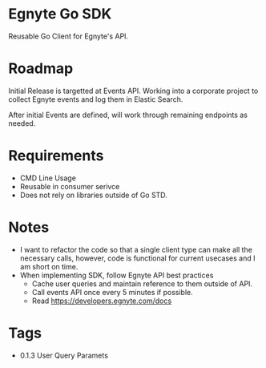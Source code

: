 # Egnyte Go SDK

Reusable Go Client for Egnyte's API.

# Roadmap

Initial Release is targetted at Events API.
Working into a corporate project to collect Egnyte events and log them in Elastic Search.

After initial Events are defined, will work through remaining endpoints as needed.

# Requirements

- CMD Line Usage
- Reusable in consumer serivce
- Does not rely on libraries outside of Go STD.

# Notes

- I want to refactor the code so that a single client type can make all the necessary calls, however, code is functional for current usecases and I am short on time.
- When implementing SDK, follow Egnyte API best practices
  - Cache user queries and maintain reference to them outside of API.
  - Call events API once every 5 minutes if possible.
  - Read https://developers.egnyte.com/docs

# Tags

- 0.1.3 User Query Paramets
